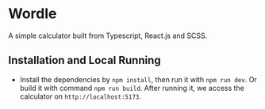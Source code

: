 # Wordle

A simple calculator built from Typescript, React.js and SCSS.

## Installation and Local Running

-   Install the dependencies by `npm install`, then run it with `npm run dev`. Or build it with command `npm run build`. After running it, we access the calculator on `http://localhost:5173`.
